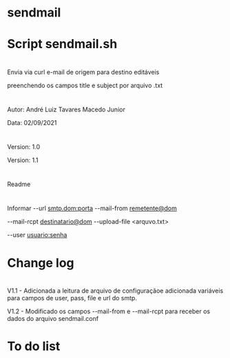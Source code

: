 # sendmail
# Script sendmail.sh
#
Envia via curl e-mail de origem para destino editáveis

preenchendo os campos title e subject por arquivo .txt
#
Autor: André Luiz Tavares Macedo Junior

Data: 02/09/2021
#
Version: 1.0

Version: 1.1
#
Readme
#
Informar --url <smtp.dom:porta> --mail-from <remetente@dom>

--mail-rcpt <destinatario@dom> --upload-file <arquvo.txt>

--user <usuario:senha>
#
# Change log
#
V1.1 - Adicionada a leitura de arquivo de configuraçãoe adicionada variáveis para campos de user, pass, file e url do smtp.
 
V1.2 - Modificado os campos --mail-from e --mail-rcpt para receber os dados do arquivo sendmail.conf

# To do list
